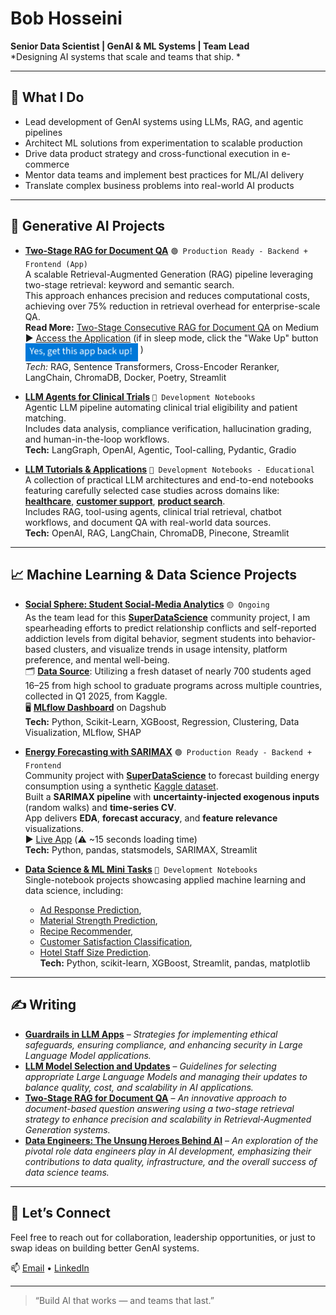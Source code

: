 # Bob Hosseini  
**Senior Data Scientist | GenAI & ML Systems | Team Lead**  
*Designing AI systems that scale and teams that ship.
*

---

## 🔧 What I Do
- Lead development of GenAI systems using LLMs, RAG, and agentic pipelines
- Architect ML solutions from experimentation to scalable production
- Drive data product strategy and cross-functional execution in e-commerce
- Mentor data teams and implement best practices for ML/AI delivery
- Translate complex business problems into real-world AI products

---

## 🧠 Generative AI Projects

- [**Two-Stage RAG for Document QA**](https://github.com/bab-git/two-stage-conrag) `🟢 Production Ready - Backend + Frontend (App)`  
A scalable Retrieval-Augmented Generation (RAG) pipeline leveraging two-stage retrieval: keyword and semantic search.  
This approach enhances precision and reduces computational costs, achieving over 75% reduction in retrieval overhead for enterprise-scale QA.  
**Read More:** [Two-Stage Consecutive RAG for Document QA](https://medium.com/@bbkhosseini/two-stage-consecutive-rag-for-document-qa-enhancing-precision-and-scalability-ac2af206babd) on Medium  
▶️ [Access the Application](https://two-stage-conrag.streamlit.app/) (if in sleep mode, click the "Wake Up" button <img src="./sleepmode.png" width="180" align="middle" /> )    
*Tech:* RAG, Sentence Transformers, Cross-Encoder Reranker, LangChain, ChromaDB, Docker, Poetry, Streamlit



- [**LLM Agents for Clinical Trials**](https://github.com/bab-git/llm_pharma) `🔵 Development Notebooks`  
Agentic LLM pipeline automating clinical trial eligibility and patient matching.  
Includes data analysis, compliance verification, hallucination grading, and human-in-the-loop workflows.  
**Tech:** LangGraph, OpenAI, Agentic, Tool-calling, Pydantic, Gradio



- [**LLM Tutorials & Applications**](https://github.com/bab-git/llm-tutorials) `🔵 Development Notebooks - Educational`  
A collection of practical LLM architectures and end-to-end notebooks featuring carefully selected case studies across domains like: 
  [**healthcare**](https://github.com/bab-git/llm-tutorials/blob/master/notebooks/Fundamentals/QA_chatbot_memory.ipynb),
  [**customer support**](https://github.com/bab-git/llm-tutorials/blob/master/notebooks/Fundamentals/QA_chatbot.ipynb),
  [**product search**](https://github.com/bab-git/llm-tutorials/blob/master/notebooks/Retrieval_Augmented_Generation/RAG_evaluation.ipynb).  
Includes RAG, tool-using agents, clinical trial retrieval, chatbot workflows, and document QA with real-world data sources.  
**Tech:** OpenAI, RAG, LangChain, ChromaDB, Pinecone, Streamlit


---

## 📈 Machine Learning & Data Science Projects

- [**Social Sphere: Student Social-Media Analytics**](https://github.com/bab-git/SDS-social-sphere/tree/main/submissions/team-members/bob-hosseini) `🟡 Ongoing`  
As the team lead for this [**SuperDataScience**](https://community.superdatascience.com/feed) community project, I am spearheading efforts to predict relationship conflicts and self-reported addiction levels from digital behavior, segment students into behavior-based clusters, and visualize trends in usage intensity, platform preference, and mental well-being.      
🗂️ [**Data Source**](https://www.kaggle.com/datasets/adilshamim8/social-media-addiction-vs-relationships): Utilizing a fresh dataset of nearly 700 students aged 16–25 from high school to graduate programs across multiple countries, collected in Q1 2025, from Kaggle.      
🖥️ [**MLflow Dashboard**](https://dagshub.com/bab-git/SDS-social-sphere.mlflow/#/experiments/2) on Dagshub      
**Tech:** Python, Scikit-Learn, XGBoost, Regression, Clustering, Data Visualization, MLflow, SHAP


- [**Energy Forecasting with SARIMAX**](https://github.com/bab-git/SDS-CP027-watt-wise/tree/dev_bob/submissions/team/bob-hosseini) `🟢 Production Ready - Backend + Frontend`  
Community project with [**SuperDataScience**](https://community.superdatascience.com/feed) to forecast building energy consumption using a synthetic [Kaggle dataset](https://www.kaggle.com/datasets/mrsimple07/energy-consumption-prediction).  
Built a **SARIMAX pipeline** with **uncertainty-injected exogenous inputs** (random walks) and **time-series CV**.  
App delivers **EDA**, **forecast accuracy**, and **feature relevance** visualizations.  
▶️ [Live App](https://bbkhosseini--wattwise-energy-forecast-run.modal.run/) (⚠️ ~15 seconds loading time)    
**Tech:** Python, pandas, statsmodels, SARIMAX, Streamlit

- [**Data Science & ML Mini Tasks**](https://github.com/bab-git/data-science-and-ml-mini-projects) `🔵 Development Notebooks`  
Single-notebook projects showcasing applied machine learning and data science, including: 
  - [Ad Response Prediction](https://github.com/bab-git/data-science-and-ml-mini-projects/blob/master/tasks/Predict_Advertisement_Response),  
  - [Material Strength Prediction](https://github.com/bab-git/data-science-and-ml-mini-projects/tree/master/tasks/Predictive_Modeling_for_Material_Strength),
  - [Recipe Recommender](https://github.com/bab-git/data-science-and-ml-mini-projects/tree/master/tasks/Recommendation_System_Food_Recipes),
  - [Customer Satisfaction Classification](https://github.com/bab-git/data-science-and-ml-mini-projects/tree/master/tasks/Customer_Satisfaction_Prediction),
  - [Hotel Staff Size Prediction](https://github.com/bab-git/data-science-and-ml-mini-projects/tree/master/tasks/Hotel_Staff_Size_Estimation_via_Regression).  
**Tech:** Python, scikit-learn, XGBoost, Streamlit, pandas, matplotlib

---

## ✍️ Writing

- **[Guardrails in LLM Apps](https://www.linkedin.com/feed/update/urn:li:ugcPost:7275192025069621248/)** – *Strategies for implementing ethical safeguards, ensuring compliance, and enhancing security in Large Language Model applications.*
- **[LLM Model Selection and Updates](https://medium.com/@bbkhosseini/llm-model-selection-and-updates-c6448b23eb36)** – *Guidelines for selecting appropriate Large Language Models and managing their updates to balance quality, cost, and scalability in AI applications.*
- **[Two-Stage RAG for Document QA](https://medium.com/@bbkhosseini/two-stage-consecutive-rag-for-document-qa-enhancing-precision-and-scalability-ac2af206babd)** – *An innovative approach to document-based question answering using a two-stage retrieval strategy to enhance precision and scalability in Retrieval-Augmented Generation systems.*
- **[Data Engineers: The Unsung Heroes Behind AI](https://www.linkedin.com/feed/update/urn:li:ugcPost:7209355924925202432/)** – *An exploration of the pivotal role data engineers play in AI development, emphasizing their contributions to data quality, infrastructure, and the overall success of data science teams.*



---

## 💬 Let’s Connect

Feel free to reach out for collaboration, leadership opportunities, or just to swap ideas on building better GenAI systems.


📫 [Email](mailto:bbkhosseini@gmail.com) • [LinkedIn](https://www.linkedin.com/in/bhosseini)

---

> “Build AI that works — and teams that last.”


<!--
**bab-git/bab-git** is a ✨ _special_ ✨ repository because its `README.md` (this file) appears on your GitHub profile.

Here are some ideas to get you started:

- 🔭 I’m currently working on ...
- 🌱 I’m currently learning ...
- 👯 I’m looking to collaborate on ...
- 🤔 I’m looking for help with ...
- 💬 Ask me about ...
- 📫 How to reach me: ...
- 😄 Pronouns: ...
- ⚡ Fun fact: ...
-->



